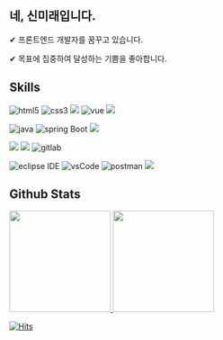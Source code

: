 ## 네, 신미래입니다. 

✔ 프론트엔드 개발자를 꿈꾸고 있습니다.

✔ 목표에 집중하여 달성하는 기쁨을 좋아합니다.



## Skills

  <img src="https://img.shields.io/badge/html-E34F26.svg?style=for-the-badge&logo=html5&logoColor=white" alt="html5"/> <img src="https://img.shields.io/badge/css-1572B6.svg?style=for-the-badge&logo=css3&logoColor=white" alt="css3"/> <img src="https://img.shields.io/badge/javascript%20-%23323330.svg?&style=for-the-badge&logo=javascript&logoColor=%23F7DF1E"/> <img src="https://img.shields.io/badge/vue-4FC08D.svg?style=for-the-badge&logo=Vue.js&logoColor=white" alt="vue"/> <img src="https://img.shields.io/badge/react%20-%2320232a.svg?&style=for-the-badge&logo=react&logoColor=%2361DAFB"/>

  <img src="https://img.shields.io/badge/Java-007396.svg?style=for-the-badge&logo=java&logoColor=white" alt="java"/> <img src="https://img.shields.io/badge/spring%20boot-6DB33F.svg?style=for-the-badge&logo=springboot&logoColor=white" alt="spring Boot" /> <img src="https://img.shields.io/badge/mysql-%2300f.svg?&style=for-the-badge&logo=mysql&logoColor=white"/> 

  <img src="https://img.shields.io/badge/git%20-%23F05033.svg?&style=for-the-badge&logo=git&logoColor=white"/> <img src="https://img.shields.io/badge/github%20-%23121011.svg?&style=for-the-badge&logo=github&logoColor=white"/> <img src="https://img.shields.io/badge/gitlab-181717.svg?style=for-the-badge&logo=gitlab&logoColor=white" alt="gitlab"/>

  <img src="https://img.shields.io/badge/eclipse-2C2255.svg?style=for-the-badge&logo=eclipse&logoColor=white" alt="eclipse IDE"/> <img src="https://img.shields.io/badge/vscode-007ACC.svg?style=for-the-badge&logo=visualstudiocode&logoColor=white" alt="vsCode"/> <img src="https://img.shields.io/badge/postman-FF6C37.svg?style=for-the-badge&logo=postman&logoColor=white" alt="postman"/> <img src="https://img.shields.io/badge/figma%20-%23F24E1E.svg?&style=for-the-badge&logo=figma&logoColor=white"/>


## Github Stats

<a href="https://github.com/miirmoon">
  <img height="180em" src="https://github-readme-stats.vercel.app/api?username=miirmoon&theme=buefy"/>
  <img height="180em" src="https://github-readme-stats.vercel.app/api/top-langs/?username=miirmoon&layout=compact&theme=buefy"/>
</a>




[![Hits](https://hits.seeyoufarm.com/api/count/incr/badge.svg?url=https%3A%2F%2Fgithub.com%2Fmiirmoon&count_bg=%238F3DC8&title_bg=%23555555&icon=smugmug.svg&icon_color=%23E7E7E7&title=hits&edge_flat=false)](https://hits.seeyoufarm.com)
